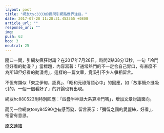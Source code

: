 ```yaml
---
layout: post
title: "網友tyc3333的提問引網路世界注目。"
date: 2017-07-28 11:28:31.452365 +0800
article_url: ""
response_url: ""
img: 
push: 63
boo: 3
neutral: 25
---
```


隨口一問，引網友瘋狂討論？在2017年7月28日，時間2點38分13秒，一句「冷門但好看的動漫？」當標題，內容寫著：「通常熱門的不一定合自己胃口，有甚麼不為所知但好看的動漫呢」，這樣的一篇文章，竟吸引不少人爭相留言。

不但有類似「東之伊甸，認真」、「昭和元祿落語心中」的回應，如「故事簡介挺吸引的，一個一個看好了」的評論也有出現。

網友hc880523則特別回應：「四疊半神話大系算冷門嗎」，增加文章討論面向。

而另一位網友tony84590也有感而發，留言表示：「彌留之國的愛麗絲，好看」，相當有意思。

<a href = "https://www.ptt.cc/bbs/Gossiping/M.1501180695.A.40F.html">原文連結</a>

